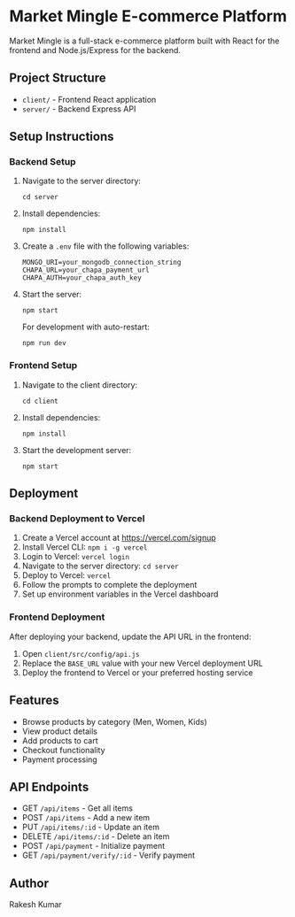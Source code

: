 # Market Mingle E-commerce Platform

Market Mingle is a full-stack e-commerce platform built with React for the frontend and Node.js/Express for the backend.

## Project Structure

- `client/` - Frontend React application
- `server/` - Backend Express API

## Setup Instructions

### Backend Setup

1. Navigate to the server directory:
   ```
   cd server
   ```

2. Install dependencies:
   ```
   npm install
   ```

3. Create a `.env` file with the following variables:
   ```
   MONGO_URI=your_mongodb_connection_string
   CHAPA_URL=your_chapa_payment_url
   CHAPA_AUTH=your_chapa_auth_key
   ```

4. Start the server:
   ```
   npm start
   ```
   
   For development with auto-restart:
   ```
   npm run dev
   ```

### Frontend Setup

1. Navigate to the client directory:
   ```
   cd client
   ```

2. Install dependencies:
   ```
   npm install
   ```

3. Start the development server:
   ```
   npm start
   ```

## Deployment

### Backend Deployment to Vercel

1. Create a Vercel account at https://vercel.com/signup
2. Install Vercel CLI: `npm i -g vercel`
3. Login to Vercel: `vercel login`
4. Navigate to the server directory: `cd server`
5. Deploy to Vercel: `vercel`
6. Follow the prompts to complete the deployment
7. Set up environment variables in the Vercel dashboard

### Frontend Deployment

After deploying your backend, update the API URL in the frontend:

1. Open `client/src/config/api.js`
2. Replace the `BASE_URL` value with your new Vercel deployment URL
3. Deploy the frontend to Vercel or your preferred hosting service

## Features

- Browse products by category (Men, Women, Kids)
- View product details
- Add products to cart
- Checkout functionality
- Payment processing

## API Endpoints

- GET `/api/items` - Get all items
- POST `/api/items` - Add a new item
- PUT `/api/items/:id` - Update an item
- DELETE `/api/items/:id` - Delete an item
- POST `/api/payment` - Initialize payment
- GET `/api/payment/verify/:id` - Verify payment

## Author

Rakesh Kumar
